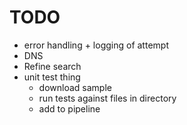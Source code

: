 # TODO

- error handling + logging of attempt
- DNS
- Refine search
- unit test thing
  - download sample
  - run tests against files in directory
  - add to pipeline

